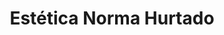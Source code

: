---
title: "Estética Norma Hurtado"
url: /san-nicolas-de-los-garza/estetica-norma-hurtado/
shop: Friseur
---